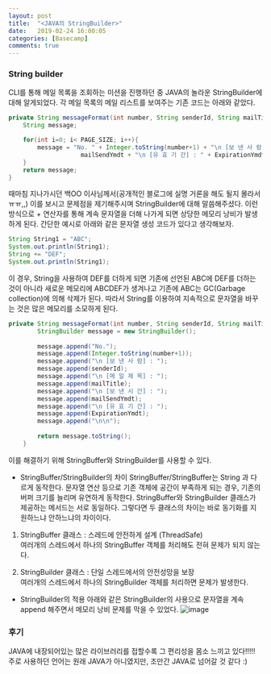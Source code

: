 ```yaml
---
layout: post
title:  "<JAVA의 StringBuilder>"
date:   2019-02-24 16:00:05
categories: [Basecamp]
comments: true
---
```


### String builder
CLI를 통해 메일 목록을 조회하는 미션을 진행하던 중 JAVA의 놀라운 StringBuilder에 대해 알게되었다. 각 메일 목록의 메일 리스트를 보여주는 기존 코드는 아래와 같았다.
```java
private String messageFormat(int number, String senderId, String mailTitle, Date mailSendYmdt, Date ExpirationYmdt) {
    String message;

    for(int i=0; i< PAGE_SIZE; i++){
        message = "No. " + Integer.toString(number+1) + "\n [보 낸 사 람] : " + senderId + "\n [메 일 제 목] : " + mailTitle + "\n [보 낸 시 간] : " +
                    mailSendYmdt + "\n [유 효 기 간] : " + ExpirationYmdt + "\n\n";
    }
    return message;
}
```

때마침 지나가시던 백OO 이사님께서(공개적인 블로그에 실명 거론을 해도 될지 몰라서ㅠㅠ,,) 이를 보시고 문제점을 제기해주시며 StringBuilder에 대해 말씀해주셨다.
이런 방식으로 + 연산자를 통해 계속 문자열을 더해 나가게 되면 상당한 메모리 낭비가 발생하게 된다. 간단한 예시로 아래와 같은 문자열 생성 코드가 있다고 생각해보자.
```java
String String1 = "ABC";
System.out.println(String1);
String += "DEF";
System.out.println(String1);
```

이 경우, String을 사용하여 DEF를 더하게 되면 기존에 선언된 ABC에 DEF를 더하는 것이 아니라 새로운 메모리에 ABCDEF가 생겨나고 기존에 ABC는 GC(Garbage collection)에 의해 삭제가 된다.
따라서 String를 이용하여 지속적으로 문자열을 바꾸는 것은 많은 메모리를 소모하게 된다.
```java
private String messageFormat(int number, String senderId, String mailTitle, Date mailSendYmdt, Date ExpirationYmdt) {
		StringBuilder message = new StringBuilder();
		
		message.append("No.");
		message.append(Integer.toString(number+1));
		message.append("\n [보 낸 사 람] : ");
		message.append(senderId);
		message.append("\n [메 일 제 목] : ");
		message.append(mailTitle);
		message.append("\n [보 낸 시 간] : ");
		message.append(mailSendYmdt);
		message.append("\n [유 효 기 간] : ");
		message.append(ExpirationYmdt);
		message.append("\n\n");
		
		return message.toString();
	}
```

이를 해결하기 위해 StringBuffer와 StringBuilder를 사용할 수 있다.

* StringBuffer/StringBuilder의 차이
StringBuffer/StringBuffer는 String 과 다르게 동작한다. 문자열 연산 등으로 기존 객체에 공간이 부족하게 되는 경우, 기존의 버퍼 크기를 늘리며 유연하게 동작한다. StringBuffer와 StringBuilder 클래스가 제공하는 메서드는 서로 동일하다. 그렇다면 두 클래스의 차이는 바로 동기화를 지원하느냐 안하느냐의 차이이다.

1. StringBuffer 클래스 
: 스레드에 안전하게 설계 (ThreadSafe)<br>
여러개의 스레드에서 하나의  StringBuffer 객체를 처리해도 전혀 문제가 되지 않는다.

2. StringBuilder 클래스 
: 단일 스레드에서의 안전성망을 보장<br>
여러개의 스레드에서 하나의 StringBuilder 객체를 처리하면 문제가 발생한다.

* StringBuilder의 적용
아래와 같은 StringBuilder의 사용으로 문자열을 계속 append 해주면서 메모리 낭비 문제를 막을 수 있었다.
![image](https://user-images.githubusercontent.com/28076434/53296053-240c4f80-384b-11e9-8706-95d57ccc5863.png)

### 후기
JAVA에 내장되어있는 많은 라이브러리를 접할수록 그 편리성을 몸소 느끼고 있다!!!!! 주로 사용하던 언어는 원래 JAVA가 아니였지만, 조만간 JAVA로 넘어갈 것 같다 :)
<!--more-->

